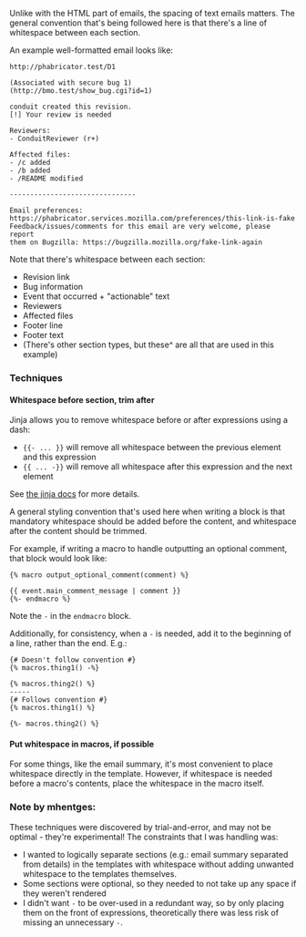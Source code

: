 Unlike with the HTML part of emails, the spacing
of text emails matters. The general convention that's being followed here is that there's a line of whitespace between
each section.

An example well-formatted email looks like:
```
http://phabricator.test/D1

(Associated with secure bug 1)
(http://bmo.test/show_bug.cgi?id=1)

conduit created this revision.
[!] Your review is needed

Reviewers:
- ConduitReviewer (r+)

Affected files:
- /c added
- /b added
- /README modified

-------------------------------

Email preferences:
https://phabricator.services.mozilla.com/preferences/this-link-is-fake
Feedback/issues/comments for this email are very welcome, please report
them on Bugzilla: https://bugzilla.mozilla.org/fake-link-again
```

Note that there's whitespace between each section:
* Revision link
* Bug information
* Event that occurred + "actionable" text
* Reviewers
* Affected files
* Footer line
* Footer text
* (There's other section types, but these^ are all that are used in this example)

### Techniques

#### Whitespace before section, trim after

Jinja allows you to remove whitespace before or after expressions using a dash:
* `{{- ... }}` will remove all whitespace between the previous element and this expression
* `{{ ... -}}` will remove all whitespace after this expression and the next element

See [the jinja docs](https://jinja.palletsprojects.com/en/2.11.x/templates/#whitespace-control) for more details.

A general styling convention that's used here when writing a block is that mandatory whitespace should be
 added before the content, and whitespace after the content should be trimmed.
 
For example, if writing a macro to handle outputting an optional comment, that block would look like:
```jinja2
{% macro output_optional_comment(comment) %}

{{ event.main_comment_message | comment }}
{%- endmacro %}
```

Note the `-` in the `endmacro` block.

Additionally, for consistency, when a `-` is needed, add it to the beginning of a line, rather than the end.
E.g.:
```jinja2
{# Doesn't follow convention #}
{% macros.thing1() -%}

{% macros.thing2() %}
-----
{# Follows convention #}
{% macros.thing1() %}

{%- macros.thing2() %}
```

#### Put whitespace in macros, if possible

For some things, like the email summary, it's most convenient to place whitespace directly in the template.
However, if whitespace is needed before a macro's contents, place the whitespace in the macro itself.

### Note by mhentges:

These techniques were discovered by trial-and-error, and may not be optimal - they're experimental!
The constraints that I was handling was:
* I wanted to logically separate sections (e.g.: email summary separated from details) in the templates with whitespace
  without adding unwanted whitespace to the templates themselves.
* Some sections were optional, so they needed to not take up any space if they weren't rendered
* I didn't want `-` to be over-used in a redundant way, so by only placing them on the front of expressions, 
  theoretically there was less risk of missing an unnecessary `-`.   
